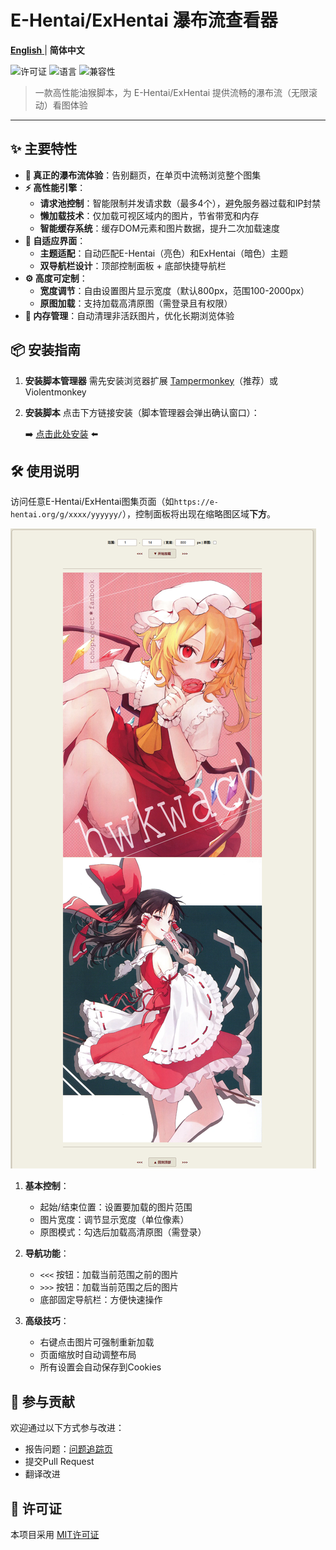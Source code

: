 # E-Hentai/ExHentai 瀑布流查看器

[ **English** ](./README.md) | **简体中文**

![许可证](https://img.shields.io/badge/license-MIT-blue.svg) ![语言](https://img.shields.io/badge/language-JavaScript-yellow.svg) ![兼容性](https://img.shields.io/badge/compatible-Tampermonkey-brightgreen.svg)

> 一款高性能油猴脚本，为 E-Hentai/ExHentai 提供流畅的瀑布流（无限滚动）看图体验

---

## ✨ 主要特性

* **🌊 真正的瀑布流体验**：告别翻页，在单页中流畅浏览整个图集
* **⚡️ 高性能引擎**：
    * **请求池控制**：智能限制并发请求数（最多4个），避免服务器过载和IP封禁
    * **懒加载技术**：仅加载可视区域内的图片，节省带宽和内存
    * **智能缓存系统**：缓存DOM元素和图片数据，提升二次加载速度
* **🎨 自适应界面**：
    * **主题适配**：自动匹配E-Hentai（亮色）和ExHentai（暗色）主题
    * **双导航栏设计**：顶部控制面板 + 底部快捷导航栏
* **⚙️ 高度可定制**：
    * **宽度调节**：自由设置图片显示宽度（默认800px，范围100-2000px）
    * **原图加载**：支持加载高清原图（需登录且有权限）
* **🧠 内存管理**：自动清理非活跃图片，优化长期浏览体验

## 📦 安装指南

1. **安装脚本管理器**
    需先安装浏览器扩展 [Tampermonkey](https://www.tampermonkey.net/)（推荐）或 Violentmonkey
2. **安装脚本**
    点击下方链接安装（脚本管理器会弹出确认窗口）：
    
    ➡️ [点击此处安装](https://YOUR_SCRIPT_INSTALL_LINK_HERE) ⬅️

## 🛠️ 使用说明

访问任意E-Hentai/ExHentai图集页面（如`https://e-hentai.org/g/xxxx/yyyyyy/`），控制面板将出现在缩略图区域**下方**。

![界面截图](https://github.com/khongphaitaianh/E-Hentai-Waterfall-Viewer/blob/main/Pic/image.png)

1. **基本控制**：
    
    - 起始/结束位置：设置要加载的图片范围
    - 图片宽度：调节显示宽度（单位像素）
    - 原图模式：勾选后加载高清原图（需登录）
2. **导航功能**：
    
    - `<<<` 按钮：加载当前范围之前的图片
    - `>>>` 按钮：加载当前范围之后的图片
    - 底部固定导航栏：方便快速操作
3. **高级技巧**：
    
    - 右键点击图片可强制重新加载
    - 页面缩放时自动调整布局
    - 所有设置会自动保存到Cookies

## 🤝 参与贡献

欢迎通过以下方式参与改进：

- 报告问题：[问题追踪页](https://github.com/khongphaitaianh/E-Hentai-Waterfall-Viewer/issues)
- 提交Pull Request
- 翻译改进

## 📜 许可证

本项目采用 [MIT许可证](LICENSE)

